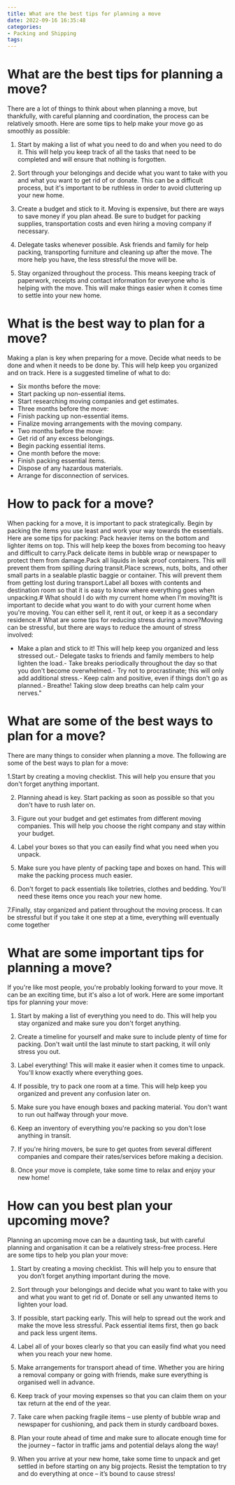 ```yaml
---
title: What are the best tips for planning a move
date: 2022-09-16 16:35:48
categories:
- Packing and Shipping
tags:
---
```



#  What are the best tips for planning a move?

There are a lot of things to think about when planning a move, but thankfully, with careful planning and coordination, the process can be relatively smooth. Here are some tips to help make your move go as smoothly as possible:

1. Start by making a list of what you need to do and when you need to do it. This will help you keep track of all the tasks that need to be completed and will ensure that nothing is forgotten.

2. Sort through your belongings and decide what you want to take with you and what you want to get rid of or donate. This can be a difficult process, but it's important to be ruthless in order to avoid cluttering up your new home.

3. Create a budget and stick to it. Moving is expensive, but there are ways to save money if you plan ahead. Be sure to budget for packing supplies, transportation costs and even hiring a moving company if necessary.

4. Delegate tasks whenever possible. Ask friends and family for help packing, transporting furniture and cleaning up after the move. The more help you have, the less stressful the move will be.

5. Stay organized throughout the process. This means keeping track of paperwork, receipts and contact information for everyone who is helping with the move. This will make things easier when it comes time to settle into your new home.

#  What is the best way to plan for a move?

Making a plan is key when preparing for a move. Decide what needs to be done and when it needs to be done by. This will help keep you organized and on track. Here is a suggested timeline of what to do:

- Six months before the move: 
- Start packing up non-essential items. 
- Start researching moving companies and get estimates. 
- Three months before the move: 
- Finish packing up non-essential items. 
- Finalize moving arrangements with the moving company. 
- Two months before the move: 
- Get rid of any excess belongings. 
- Begin packing essential items. 
- One month before the move: 
- Finish packing essential items. 
- Dispose of any hazardous materials. 
- Arrange for disconnection of services. 
# How to pack for a move?
When packing for a move, it is important to pack strategically. Begin by packing the items you use least and work your way towards the essentials. Here are some tips for packing:
Pack heavier items on the bottom and lighter items on top. This will help keep the boxes from becoming too heavy and difficult to carry.Pack delicate items in bubble wrap or newspaper to protect them from damage.Pack all liquids in leak proof containers. This will prevent them from spilling during transit.Place screws, nuts, bolts, and other small parts in a sealable plastic baggie or container. This will prevent them from getting lost during transport.Label all boxes with contents and destination room so that it is easy to know where everything goes when unpacking.# What should I do with my current home when I'm moving?It is important to decide what you want to do with your current home when you're moving. You can either sell it, rent it out, or keep it as a secondary residence.# What are some tips for reducing stress during a move?Moving can be stressful, but there are ways to reduce the amount of stress involved: 
- Make a plan and stick to it! This will help keep you organized and less stressed out.- Delegate tasks to friends and family members to help lighten the load.- Take breaks periodically throughout the day so that you don't become overwhelmed.- Try not to procrastinate; this will only add additional stress.- Keep calm and positive, even if things don't go as planned.- Breathe! Taking slow deep breaths can help calm your nerves."

#  What are some of the best ways to plan for a move?

There are many things to consider when planning a move. The following are some of the best ways to plan for a move:

1.Start by creating a moving checklist. This will help you ensure that you don't forget anything important.

2. Planning ahead is key. Start packing as soon as possible so that you don't have to rush later on.

3. Figure out your budget and get estimates from different moving companies. This will help you choose the right company and stay within your budget.

4. Label your boxes so that you can easily find what you need when you unpack.

5. Make sure you have plenty of packing tape and boxes on hand. This will make the packing process much easier.

6. Don't forget to pack essentials like toiletries, clothes and bedding. You'll need these items once you reach your new home.

7.Finally, stay organized and patient throughout the moving process. It can be stressful but if you take it one step at a time, everything will eventually come together

#  What are some important tips for planning a move?

If you're like most people, you're probably looking forward to your move. It can be an exciting time, but it's also a lot of work. Here are some important tips for planning your move:

1. Start by making a list of everything you need to do. This will help you stay organized and make sure you don't forget anything.

2. Create a timeline for yourself and make sure to include plenty of time for packing. Don't wait until the last minute to start packing, it will only stress you out.

3. Label everything! This will make it easier when it comes time to unpack. You'll know exactly where everything goes.

4. If possible, try to pack one room at a time. This will help keep you organized and prevent any confusion later on.

5. Make sure you have enough boxes and packing material. You don't want to run out halfway through your move.

6. Keep an inventory of everything you're packing so you don't lose anything in transit.

7. If you're hiring movers, be sure to get quotes from several different companies and compare their rates/services before making a decision.

8. Once your move is complete, take some time to relax and enjoy your new home!

#  How can you best plan your upcoming move?

Planning an upcoming move can be a daunting task, but with careful planning and organisation it can be a relatively stress-free process. Here are some tips to help you plan your move:

1. Start by creating a moving checklist. This will help you to ensure that you don’t forget anything important during the move.

2. Sort through your belongings and decide what you want to take with you and what you want to get rid of. Donate or sell any unwanted items to lighten your load.

3. If possible, start packing early. This will help to spread out the work and make the move less stressful. Pack essential items first, then go back and pack less urgent items.

4. Label all of your boxes clearly so that you can easily find what you need when you reach your new home.

5. Make arrangements for transport ahead of time. Whether you are hiring a removal company or going with friends, make sure everything is organised well in advance.

6. Keep track of your moving expenses so that you can claim them on your tax return at the end of the year.

7. Take care when packing fragile items – use plenty of bubble wrap and newspaper for cushioning, and pack them in sturdy cardboard boxes.

8. Plan your route ahead of time and make sure to allocate enough time for the journey – factor in traffic jams and potential delays along the way!

9. When you arrive at your new home, take some time to unpack and get settled in before starting on any big projects. Resist the temptation to try and do everything at once – it’s bound to cause stress!